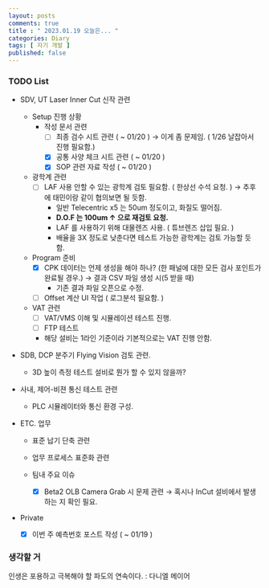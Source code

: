 ```yaml
---
layout: posts
comments: true
title : " 2023.01.19 오늘은... "
categories: Diary
tags: [ 자기 개발 ]
published: false
---
```


### TODO List

- SDV, UT Laser Inner Cut 신작 관련

  - Setup 진행 상황
    - 작성 문서 관련
      - [ ] 최종 검수 시트 관련 ( ~ 01/20 ) → 이게 좀 문제임. ( 1/26 날잡아서 진행 필요함.)
      - [x] 공통 사양 체크 시트 관련 ( ~ 01/20 )
      - [x] SOP 관련 자료 작성 ( ~ 01/20 )

  - 광학계 관련
    - [ ] LAF 사용 안할 수 있는 광학계 검토 필요함. ( 한상선 수석 요청. ) → 추후에 태민이랑 같이 협의보면 될 듯함.
      - 일반 Telecentric x5 는 50um 정도이고, 화질도 떨어짐.
      - **D.O.F 는 100um ↑ 으로 재검토 요청.**
      - LAF 를 사용하기 위해 대물렌즈 사용. ( 튜브렌즈 삽입 필요. )
      - 배율을 3X 정도로 낮춘다면 테스트 가능한 광학계는 검토 가능할 듯 함.

  - Program 준비
    - [x] CPK 데이터는 언제 생성을 해야 하나? (한 패널에 대한 모든 검사 포인트가 완료될 경우.) → 결과 CSV 파일 생성 시(5 받을 때)
      - 기존 결과 파일 오픈으로 수정.
    - [ ] Offset 계산 UI 작업 ( 로그분석 필요함. )

  - VAT 관련
    - [ ] VAT/VMS 이해 및 시뮬레이션 테스트 진행.
    - [ ] FTP 테스트
    - 해당 설비는 1라인 기준이라 기본적으로는 VAT 진행 안함.

- SDB, DCP 분주기 Flying Vision 검토 관련.
  - 3D 높이 측정 테스트 설비로 뭔가 할 수 있지 않을까?

- 사내, 제어-비젼 통신 테스트 관련
  - PLC 시뮬레이터와 통신 환경 구성.

- ETC. 업무
  - 표준 납기 단축 관련

  - 업무 프로세스 표준화 관련

  - 팀내 주요 이슈
    - [x] Beta2 OLB Camera Grab 시 문제 관련 → 혹시나 InCut 설비에서 발생하는 지 확인 필요.

- Private
  - [x] 이번 주 예측번호 포스트 작성 ( ~ 01/19 )

### 생각할 거

인생은 포용하고 극복해야 할 파도의 연속이다.
 : 다니엘 메이어
